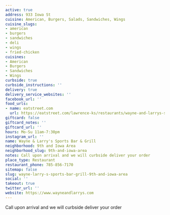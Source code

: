 ```yaml
---
active: true
address: 933 Iowa St
cuisine: American, Burgers, Salads, Sandwiches, Wings
cuisine_slugs:
- american
- burgers
- sandwiches
- deli
- wings
- fried-chicken
cuisines:
- American
- Burgers
- Sandwiches
- Wings
curbside: true
curbside_instructions: ''
delivery: true
delivery_service_websites: ''
facebook_url: ''
food_urls:
- name: eatstreet.com
  url: https://eatstreet.com/lawrence-ks/restaurants/wayne-and-larrys-sports-bar-and-grill
giftcard: false
giftcard_notes: ''
giftcard_url: ''
hours: Mo-Su 11am-7:30pm
instagram_url: ''
name: Wayne & Larry's Sports Bar & Grill
neighborhood: 9th and Iowa Area
neighborhood_slug: 9th-and-iowa-area
notes: Call upon arrival and we will curbside deliver your order
place_type: Restaurant
restaurant_phone: 785-856-7170
sitemap: false
slug: wayne-larry-s-sports-bar-grill-9th-and-iowa-area
social: ''
takeout: true
twitter_url: ''
website: https://www.wayneandlarrys.com
---
```


Call upon arrival and we will curbside deliver your order
